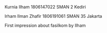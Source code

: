 Kurnia Ilham 
1806147022
SMAN 2 Kediri

Irham Ilman Zhafir
1806191061
SMAN 35 Jakarta

First impression about fasilkom by Ilham